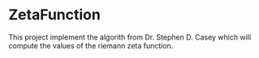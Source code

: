 
# ZetaFunction

This project implement the algorith from Dr. Stephen D. Casey which will compute the values of the riemann zeta function.
